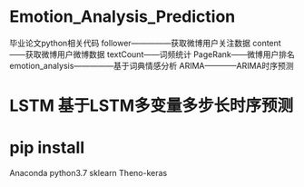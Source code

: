 # Emotion_Analysis_Prediction
毕业论文python相关代码
follower—————获取微博用户关注数据
content——获取微博用户微博数据
textCount——词频统计
PageRank——微博用户排名
emotion_analysis—————基于词典情感分析
ARIMA————ARIMA时序预测
# LSTM 基于LSTM多变量多步长时序预测
# pip install
Anaconda 
python3.7
sklearn
Theno-keras
